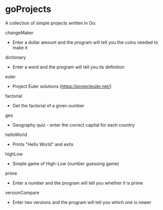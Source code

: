 # goProjects
A collection of simple projects written in Go:

changeMaker
- Enter a dollar amount and the program will tell you the coins needed to make it

dictionary
- Enter a word and the program will tell you its definition

euler
- Project Euler solutions (https://projecteuler.net/)

factorial
- Get the factorial of a given number

geo
- Geography quiz - enter the correct capital for each country

helloWorld
- Prints "Hello World" and exits

highLow
- Simple game of High-Low (number guessing game)

prime
- Enter a number and the program will tell you whether it is prime

versionCompare
- Enter two versions and the program will tell you which one is newer

